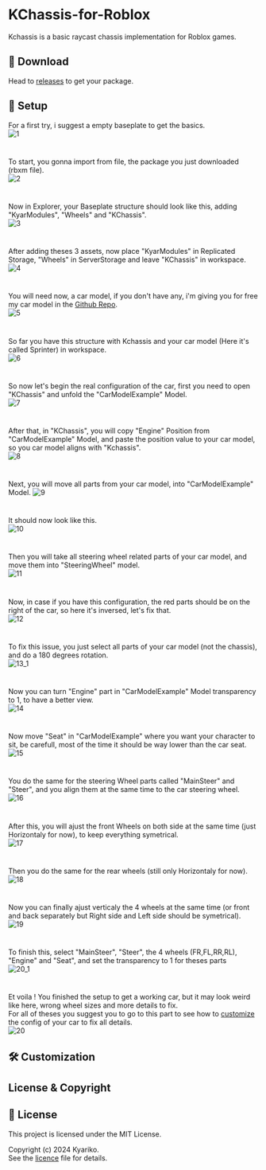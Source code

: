 # KChassis-for-Roblox
Kchassis is a basic raycast chassis implementation for Roblox games.
## 🔰 Download 
Head to [releases](https://github.com/Kyariko/KChassis-for-Roblox/releases) to get your package.
## 🔨 Setup

For a first try, i suggest a empty baseplate to get the basics.  
![1](https://github.com/user-attachments/assets/0d93294a-0581-4830-82c9-dd1a9d41798c)
#
To start, you gonna import from file, the package you just downloaded (rbxm file).  
![2](https://github.com/user-attachments/assets/883fe20c-e41c-445d-8c30-db39a9c49a31)
#
Now in Explorer, your Baseplate structure should look like this, adding "KyarModules", "Wheels" and "KChassis".   
![3](https://github.com/user-attachments/assets/eba1b124-78d7-4c93-bcd7-6dda6b12cec5)
#
After adding theses 3 assets, now place "KyarModules" in Replicated Storage, "Wheels" in ServerStorage and leave "KChassis" in workspace.  
![4](https://github.com/user-attachments/assets/2129944b-d84b-4280-ab10-19cbc291b159)
#
You will need now, a car model, if you don't have any, i'm giving you for free my car model in the [Github Repo](https://github.com/Kyariko/KChassis-for-Roblox/tree/main).  
![5](https://github.com/user-attachments/assets/e918965b-6898-4282-a3e6-584a247ba377)
#
So far you have this structure with Kchassis and your car model (Here it's called Sprinter) in workspace.  
![6](https://github.com/user-attachments/assets/316dc356-eaa4-484b-9b44-b5a2e66ad69c)
#
So now let's begin the real configuration of the car, first you need to open "KChassis" and unfold the "CarModelExample" Model.  
![7](https://github.com/user-attachments/assets/1a82000d-8308-453b-bafe-1736ff7387e7)
#
After that, in "KChassis", you will copy "Engine" Position from "CarModelExample" Model, and paste the position value to your car model, so you car model aligns with "Kchassis".  
![8](https://github.com/user-attachments/assets/c344baaf-06da-4a84-9e0b-d62991658aa4)
#
Next, you will move all parts from your car model, into "CarModelExample" Model.
![9](https://github.com/user-attachments/assets/05eb564a-9cf1-4864-91b7-bbe151421903)
#
It should now look like this.  
![10](https://github.com/user-attachments/assets/bb677e39-81d8-40d9-be39-4c50fdfd3f73)
#
Then you will take all steering wheel related parts of your car model, and move them into "SteeringWheel" model.  
![11](https://github.com/user-attachments/assets/d6e4fc23-54bc-4768-866e-539ebdb4e333)
#
Now, in case if you have this configuration, the red parts should be on the right of the car, so here it's inversed, let's fix that.  
![12](https://github.com/user-attachments/assets/6d5dbd2a-d0c5-481d-b0f8-a3760e3ec008)
#
To fix this issue, you just select all parts of your car model (not the chassis), and do a 180 degrees rotation.  
![13_1](https://github.com/user-attachments/assets/285e89e1-687b-4dd5-9823-aea051134d40)
#
Now you can turn "Engine" part in "CarModelExample" Model transparency to 1, to have a better view.  
![14](https://github.com/user-attachments/assets/a4ca1b7c-30a1-4e0d-aadf-b102647efbe7)
#
Now move "Seat" in "CarModelExample" where you want your character to sit, be carefull, most of the time it should be way lower than the car seat.  
![15](https://github.com/user-attachments/assets/1ff3d91f-ab1e-45d0-8a42-e496f8a824bb)
#
You do the same for the steering Wheel parts called "MainSteer" and "Steer", and you align them at the same time to the car steering wheel.  
![16](https://github.com/user-attachments/assets/41bee0c5-cc35-4905-b394-13bfecc8946e)
#
After this, you will ajust the front Wheels on both side at the same time (just Horizontaly for now), to keep everything symetrical.  
![17](https://github.com/user-attachments/assets/67cddfae-aa51-4936-9c42-5adad06f7f55)
#
Then you do the same for the rear wheels (still only Horizontaly for now).  
![18](https://github.com/user-attachments/assets/9eb62cc0-313d-4d9b-81e9-c2d54a1aeafc)
#
Now you can finally ajust verticaly the 4 wheels at the same time (or front and back separately but Right side and Left side should be symetrical).  
![19](https://github.com/user-attachments/assets/5c0b01fc-b41b-4905-b35a-20e433be1759)
#
To finish this, select "MainSteer", "Steer", the 4 wheels (FR,FL,RR,RL), "Engine" and "Seat", and set the transparency to 1 for theses parts  
![20_1](https://github.com/user-attachments/assets/c0c96cee-3944-4133-a06f-a5080dd4f96c)
#
Et voila ! You finished the setup to get a working car, but it may look weird like here, wrong wheel sizes and more details to fix.  
For all of theses you suggest you to go to this part to see how to [customize](https://github.com/Kyariko/KChassis-for-Roblox/edit/main/README.md#%EF%B8%8F-customization) the config of your car to fix all details.  
![20](https://github.com/user-attachments/assets/1365c70a-9d21-49e9-930e-5b4f163a42ec)
## 🛠️ Customization

## License & Copyright

## 📜 License  
This project is licensed under the MIT License.  

Copyright (c) 2024 Kyariko.  
See the [licence](LICENSE) file for details.  

